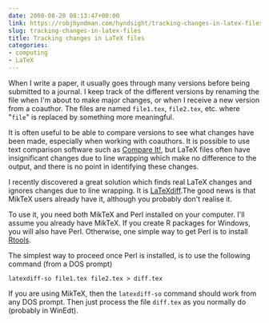 ```yaml
---
date: 2008-08-20 08:13:47+00:00
link: https://robjhyndman.com/hyndsight/tracking-changes-in-latex-files/
slug: tracking-changes-in-latex-files
title: Tracking changes in LaTeX files
categories:
- computing
- LaTeX
---
```


When I write a paper, it usually goes through many versions before being submitted to a journal. I keep track of the different versions by renaming the file when I'm about to make major changes, or when I receive a new version from a coauthor. The files are named `file1.tex`, `file2.tex`, etc. where "`file`" is replaced by something more meaningful.

It is often useful to be able to compare  versions to see what changes have been made, especially when working  with coauthors. It is possible to use text comparison software such as [Compare It!](http://www.grigsoft.com/wincmp3.htm), but  LaTeX files often have insignificant changes due to line wrapping which make no difference to the output, and there is no point in identifying these changes.

I recently discovered a great solution which finds real LaTeX changes and ignores changes due to  line wrapping. It is [LaTeXdiff](http://www.ctan.org/tex-archive/support/latexdiff/).The good news is that MikTeX users already have it, although you probably don't realise it.

To use it, you need both MikTeX and Perl installed on your computer. I'll assume you already have MikTeX. If you create R packages for Windows, you will also have Perl. Otherwise, one simple way to get Perl is to install [Rtools](http://www.murdoch-sutherland.com/Rtools/).

The simplest way to proceed once Perl is installed, is to use the following command (from a DOS prompt)

    
    latexdiff-so file1.tex file2.tex > diff.tex


If you are using MikTeX, then the `latexdiff-so` command should work from any DOS prompt. Then just process the file `diff.tex` as you normally do (probably in WinEdt).
